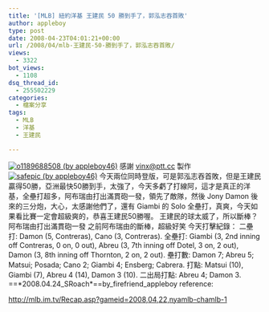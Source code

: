 ```yaml
---
title: '[MLB] 紐約洋基 王建民 50 勝到手了，郭泓志吞首敗'
author: appleboy
type: post
date: 2008-04-23T04:01:21+00:00
url: /2008/04/mlb-王建民-50-勝到手了，郭泓志吞首敗/
views:
  - 3322
bot_views:
  - 1108
dsq_thread_id:
  - 255502229
categories:
  - 檔案分享
tags:
  - MLB
  - 洋基
  - 王建民

---
```

[<img src="https://i2.wp.com/farm4.static.flickr.com/3289/2435314319_559755b0ec.jpg?resize=500%2C375&#038;ssl=1" title="o1189688508 (by appleboy46)" alt="o1189688508 (by appleboy46)" data-recalc-dims="1" />][1] 感謝 vinx@ptt.cc 製作 [<img src="https://i2.wp.com/farm3.static.flickr.com/2235/2435892408_309056f3a5.jpg?resize=500%2C371&#038;ssl=1" title="safepic (by appleboy46)" alt="safepic (by appleboy46)" data-recalc-dims="1" />][2] 今天兩位同時登版，可是郭泓志吞首敗，但是王建民贏得50勝，亞洲最快50勝到手，太強了，今天多虧了打線阿，這才是真正的洋基，全壘打超多，阿布瑞由打出滿貫砲一發，領先了敵隊，然後 Jony Damon 後來的三分炮，大心，太感謝他們了，還有 Giambi 的 Solo 全壘打，真爽，今天如果看比賽一定會超級爽的，恭喜王建民50勝喔。 <!--more--> 王建民的球太威了，所以斷棒？ 阿布瑞由打出滿貫砲一發 之前阿布瑞由的斷棒，超級好笑 今天打擊紀錄： 二壘打: Damon (5, Contreras), Cano (3, Contreras). 全壘打: Giambi (3, 2nd inning off Contreras, 0 on, 0 out), Abreu (3, 7th inning off Dotel, 3 on, 2 out), Damon (3, 8th inning off Thornton, 2 on, 2 out). 壘打數: Damon 7; Abreu 5; Matsui; Posada; Cano 2; Giambi 4; Ensberg; Cabrera. 打點: Matsui (10), Giambi (7), Abreu 4 (14), Damon 3 (10). 二出局打點: Abreu 4; Damon 3. ==\*2008.04.24\_SRoach\*==by\_firefriend_appleboy reference: 

<http://mlb.im.tv/Recap.asp?gameid=2008,04,22,nyamlb-chamlb-1>

 [1]: https://www.flickr.com/photos/appleboy/2435314319/ "o1189688508 (by appleboy46)"
 [2]: https://www.flickr.com/photos/appleboy/2435892408/ "safepic (by appleboy46)"